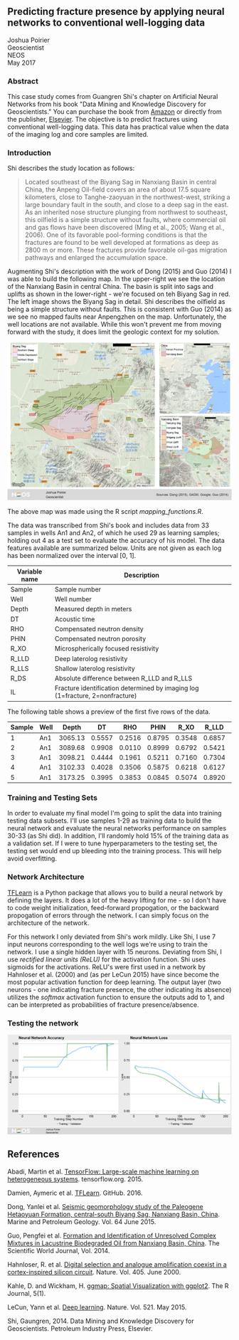 ## Predicting fracture presence by applying neural networks to conventional well-logging data  
Joshua Poirier  
Geoscientist  
NEOS  
May 2017  

### Abstract  
This case study comes from Guangren Shi's chapter on Artificial Neural Networks
from his book "Data Mining and Knowledge Discovery for Geoscientists." You can
purchase the book from [Amazon](https://www.amazon.com/Data-Mining-Knowledge-Discovery-Geoscientists/dp/0124104371/ref=sr_1_1?ie=UTF8&qid=1490908644&sr=8-1&keywords=data+mining+and+knowledge+discovery+for+geoscientists+%2B+guangren+shi) or directly from the publisher, [Elsevier](https://www.elsevier.com/books/data-mining-and-knowledge-discovery-for-geoscientists/shi/978-0-12-410437-2). The objective is to predict fractures using conventional
well-logging data. This data has practical value when the data of the imaging
log and core samples are limited.  

### Introduction  

Shi describes the study location as follows:

> Located southeast of the Biyang Sag in Nanxiang Basin in central China, the Anpeng Oil-field covers an area of about 17.5 square kilometers, close to Tanghe-zaoyuan in the northwest-west, striking a large boundary fault in the south, and close to a deep sag in the east. As an inherited nose structure plunging from northwest to southeast, this oilfield is a simple structure without faults, where commercial oil and gas flows have been discovered (Ming et al., 2005; Wang et al., 2006). One of its favorable pool-forming conditions is that the fractures are found to be well developed at formations as deep as 2800 m or more. These fractures provide favorable oil-gas migration pathways and enlarged the accumulation space.

Augmenting Shi's description with the work of Dong (2015) and Guo (2014) I was
able to build the following map. In the upper-right we see the location of the
Nanxiang Basin in central China. The basin is split into sags and uplifts as
shown in the lower-right - we're focused on teh Biyang Sag in red. The left
image shows the Biyang Sag in detail. Shi describes the oilfield as being a
simple structure without faults. This is consistent with Guo (2014) as we see
no mapped faults near Anpengzhen on the map. Unfortunately, the well locations
are not available. While this won't prevent me from moving forward with the
study, it does limit the geologic context for my solution.

![](figures/biyang_studyarea.png)  

The above map was made using the R script *mapping_functions.R*.

The data was transcribed from Shi's book and includes data from 33 samples in
wells An1 and An2, of which he used 29 as learning samples; holding out 4 as a
test set to evaluate the accuracy of his model. The data features available are
summarized below. Units are not given as each log has been normalized over the
interval [0, 1].

| Variable name | Description                                                  |
| ------------- | ------------------------------------------------------------ |
| Sample        | Sample number                                                |
| Well          | Well number                                                  |
| Depth         | Measured depth in meters                                     |
| DT            | Acoustic time                                                |
| RHO           | Compensated neutron density                                  |
| PHIN          | Compensated neutron porosity                                 |
| R_XO          | Microspherically focused resistivity                         |
| R_LLD         | Deep laterolog resistivity                                   |
| R_LLS         | Shallow laterolog resistivity                                |
| R_DS          | Absolute difference between R_LLD and R_LLS                  |
| IL            | Fracture identification determined by imaging log (1=fracture, 2=nonfracture) |  

The following table shows a preview of the first five rows of the data.  

| Sample | Well | Depth   | DT     | RHO    | PHIN   | R_XO   | R_LLD  | R_LLS  | R_DS   | IL |
| ------ | ---- | ------- | ------ | ------ | ------ | ------ | ------ | ------ | ------ | -- |
| 1      | An1  | 3065.13 | 0.5557 | 0.2516 | 0.8795 | 0.3548 | 0.6857 | 0.6688 | 0.0169 | 1  |
| 2      | An1  | 3089.68 | 0.9908 | 0.0110 | 0.8999 | 0.6792 | 0.5421 | 0.4071 | 0.1350 | 1  |
| 3      | An1  | 3098.21 | 0.4444 | 0.1961 | 0.5211 | 0.7160 | 0.7304 | 0.6879 | 0.0425 | 1  |
| 4      | An1  | 3102.33 | 0.4028 | 0.3506 | 0.5875 | 0.6218 | 0.6127 | 0.5840 | 0.0287 | 1  |
| 5      | An1  | 3173.25 | 0.3995 | 0.3853 | 0.0845 | 0.5074 | 0.8920 | 0.8410 | 0.0510 | 1  |  

### Training and Testing Sets  

In order to evaluate my final model I'm going to split the data into training
testing data subsets. I'll use samples 1-29 as training data to build the neural
network and evaluate the neural networks performance on samples 30-33 (as Shi
did). In addition, I'll randomly hold 15% of the training data as a validation
set. If I were to tune hyperparameters to the testing set, the testing set would
end up bleeding into the training process. This will help avoid overfitting.

### Network Architecture  

[TFLearn](http://tflearn.org) is a Python package that allows you to build a
neural network by defining the layers. It does a lot of the heavy lifting for
me - so I don't have to code weight initialization, feed-forward propogation, or
the backward propogation of errors through the network. I can simply focus on
the architecture of the network.  

For this network I only deviated from Shi's work mildly. Like Shi, I use 7 input
neurons corresponding to the well logs we're using to train the network. I use a
single hidden layer with 15 neurons. Deviating from Shi, I use *rectified
linear units (ReLU)* for the activation function. Shi uses sigmoids for the
activations. ReLU's were first used in a network by Hahnloser et al. (2000) and
(as per LeCun 2015) have since become the most popular activation function for
deep learning. The output layer (two neurons - one indicating fracture presence,
the other indicating its absence) utilizes the *softmax* activation function to
ensure the outputs add to 1, and can be interpreted as probabilities of fracture
presence/absence.

### Testing the network  

![](figures/nn-performance.png)

## References  

Abadi, Martin et al. [TensorFlow: Large-scale machine learning on heterogeneous systems](http://tensorflow.org). tensorflow.org. 2015.

Damien, Aymeric et al. [TFLearn](http://tflearn.org/). GitHub. 2016.

Dong, Yanlei et al. [Seismic geomorphology study of the Paleogene Hetaoyuan Formation, central-south Biyang Sag, Nanxiang Basin, China](https://doi.org/10.1016/j.marpetgeo.2015.02.042).
Marine and Petroleum Geology. Vol. 64 June 2015.

Guo, Pengfei et al. [Formation and Identification of Unresolved Complex Mixtures
in Lacustrine Biodegraded Oil from Nanxiang Basin, China](http://dx.doi.org/10.1155/2014/102576).
The Scientific World Journal, Vol. 2014.  

Hahnloser, R. et al. [Digital selection and analogue amplification coexist in a cortex-inspired silicon circuit](https://www.nature.com/nature/journal/v405/n6789/full/405947a0.html).
Nature. Vol. 405. June 2000.

Kahle, D. and Wickham, H. [ggmap: Spatial Visualization with ggplot2](http://journal.r-project.org/archive/2013-1/kahle-wickham.pdf).
The R Journal, 5(1).

LeCun, Yann et al. [Deep learning](http://www.nature.com/nature/journal/v521/n7553/full/nature14539.html).
Nature. Vol. 521. May 2015.

Shi, Gaungren, 2014. Data Mining and Knowledge Discovery for Geoscientists.
  Petroleum Industry Press, Elsevier.
